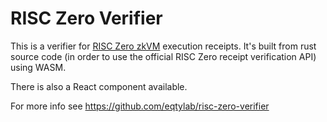 # RISC Zero Verifier

This is a verifier for [RISC Zero zkVM](https://dev.risczero.com/api/zkvm/) execution receipts. It's built from rust source code (in order to use the official RISC Zero receipt verification API) using WASM.

There is also a React component available.

For more info see https://github.com/eqtylab/risc-zero-verifier
